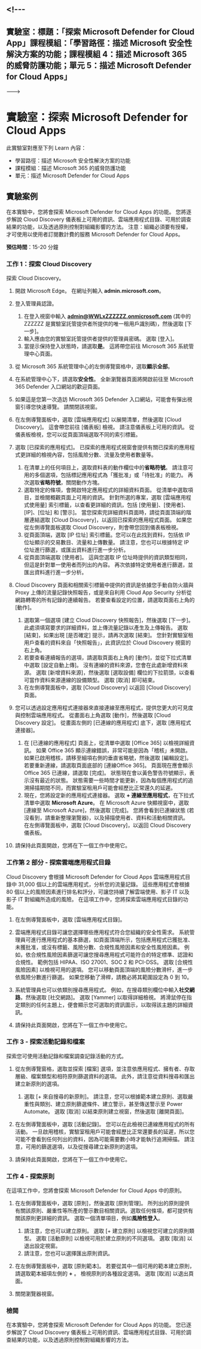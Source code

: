 <a name="---"></a><!---
---
實驗室：標題：「探索 Microsoft Defender for Cloud App」課程模組：「學習路徑：描述 Microsoft 安全性解決方案的功能；課程模組 4：描述 Microsoft 365 的威脅防護功能；單元 5：描述 Microsoft Defender for Cloud Apps」
---
--->

# <a name="lab-explore-microsoft-defender-for-cloud-apps"></a>實驗室：探索 Microsoft Defender for Cloud Apps

此實驗室對應至下列 Learn 內容：

- 學習路徑：描述 Microsoft 安全性解決方案的功能
- 課程模組：描述 Microsoft 365 的威脅防護功能
- 單元：描述 Microsoft Defender for Cloud Apps

## <a name="lab-scenario"></a>實驗案例

在本實驗中，您將會探索 Microsoft Defender for Cloud Apps 的功能。  您將逐步解說 Cloud Discovery 儀表板上可用的資訊、雲端應用程式目錄、可用於調查結果的功能，以及透過原則控制對組織影響的方法。 注意：組織必須要有授權，才可使用以使用者訂閱數計費的服務 Microsoft Defender for Cloud Apps。

**預估時間**：15-20 分鐘

### <a name="task-1---explore-cloud-discovery"></a>工作 1：探索 Cloud Discovery

探索 Cloud Discovery。

1. 開啟 Microsoft Edge。 在網址列輸入 **admin.microsoft.com**。

1. 登入管理員認證。
    1. 在登入視窗中輸入 **admin@WWLxZZZZZZ.onmicrosoft.com** (其中的 ZZZZZZ 是實驗室託管提供者所提供的唯一租用戶識別碼)，然後選取 [下一步]。
    1. 輸入應由您的實驗室託管提供者提供的管理員密碼。 選取 [登入]。
    1. 當提示保持登入狀態時，請選取**是**。 這將帶您前往 Microsoft 365 系統管理中心頁面。

1. 從 Microsoft 365 系統管理中心的左側導覽窗格中，選取**顯示全部**。

1. 在系統管理中心下，請選取**安全性**。  全新瀏覽器頁面將開啟前往至 Microsoft 365 Defender 入口網站的歡迎頁面。  

1. 如果這是您第一次造訪 Microsoft 365 Defender 入口網站，可能會有彈出視窗引導您快速導覽。  請關閉該視窗。

1. 在左側導覽面板中，選取 [雲端應用程式] 以展開清單，然後選取 [Cloud Discovery]。 這會帶您前往 [儀表板] 檢視。  請注意儀表板上可用的資訊。 從儀表板檢視，您可以從頁面頂端選取不同的索引標籤。  

1. 選取 [已探索的應用程式]。 已探索的應用程式視窗會提供有關已探索的應用程式更詳細的檢視內容，包括風險分數、流量及使用者數量等。
    1. 在清單上的任何項目上，選取資料表的動作欄位中的**省略符號**。  請注意可用的多個選項，包括標記應用程式為「獲批准」或「待批准」的能力。  再次選取**省略符號**，關閉動作方塊。
    1. 選取特定的條項，會開啟特定應用程式的詳細資料頁面。  從清單中選取項目，並檢閱概觀頁面上可用的資訊。  針對所選的專案，選取 [雲端應用程式使用量] 索引標籤，以查看更詳細的資訊，包括 [使用量]、[使用者]、[IP]、[位址] 和 [警示]。 當您探索完詳細資料頁面時，請從頁面頂端的階層連結選取 [Cloud Discovery]，以返回已探索的應用程式頁面。  如果您從左側導覽面板選取 Cloud Discovery，則會帶您回到儀表板檢視。
    1. 從頁面頂端，選取 [IP 位址] 索引標籤。您可以在此找到資料，包括依 IP 位址顯示的交易數目、流量和上傳數量。  請注意，您也可以根據特定 IP 位址進行篩選，或匯出資料進行進一步分析。
    1. 從頁面頂端選取 [使用者]。  這與您選取 IP 位址時提供的資訊類型相同，但這是針對單一使用者而列出的內容。  再次依據特定使用者進行篩選，並匯出資料進行進一步分析。

1. Cloud Discovery 頁面和相關索引標籤中提供的資訊是依據您手動自防火牆與 Proxy 上傳的流量記錄快照報告，或是來自利用 Cloud App Security 分析從網路轉寄的所有記錄的連續報告。  若要查看設定的位置，請選取頁面右上角的 [動作]。
    1. 選取第一個選項 [建立 Cloud Discovery 快照報告]，然後選取 [下一步]。 此處須填寫要求的詳細資料，並上傳流量記錄以產生及上傳報告。  選取 [結束]，如果出現 [是否確定] 提示，請再次選取 [結束]。  您針對實驗室租用戶查看的資料來自「快照報告」，此資訊位於 Cloud Discovery 視窗的右上角。
    1. 若要查看連續報告的選項，請選取頁面右上角的 [動作]，並從下拉式清單中選取 [設定自動上傳]。  沒有連線的資料來源，您會在此處新增資料來源。 選取 [新增資料來源]，然後選取 [選取設備] 欄位的下拉箭頭，以查看可當作資料來源連線的設備類型。  選取 [取消] 即可結束。 
    1. 在左側導覽面板中，選取 [Cloud Discovery] 以返回 [Cloud Discovery] 頁面。

1. 您可以透過設定應用程式連接器來直接連線至應用程式，提供您更大的可見度與控制雲端應用程式。 從畫面右上角選取 [動作]，然後選取 [Cloud Discovery 設定]。  從畫面左側的 [已連線的應用程式] 底下，選取 [應用程式連接器]。  

    1. 在 [已連線的應用程式] 頁面上，從清單中選取 [Office 365] 以檢視詳細資訊。 如果 Office 365 顯示連線錯誤，非常可能是因為「稽核」未開啟。  如果已啟用稽核，請移至細項右側的垂直省略號，然後選取 [編輯設定]。  若要重新連線，請選取頁面底部的 [連線Office 365]。 頁面現在應會顯示 Office 365 已連線，請選取 [完成]。  狀態現在會以黃色警告符號顯示，表示沒有最近的狀態。  狀態需要一些時間才能更新，因為每個應用程式的追溯掃描期間不同，而實驗室租用戶可能會經歷比正常還久的延遲。
    1. 現在，您將設定新的應用程式連接器。  選取 **+ 連線至應用程式**，在下拉式清單中選取 **Microsoft Azure**。  在 Microsoft Azure 快顯視窗中，選取 [連線至 Microsoft Azure]，然後選取 [完成]。  您將會看到已連線狀態 (若沒看到，請重新整理瀏覽器)，以及掃描使用者、資料和活動相關資訊。  在左側導覽面板中，選取 [Cloud Discovery]，以返回 Cloud Discovery 儀表板。

1. 請保持此頁面開啟，您將在下一個工作中使用它。

### <a name="task-part-2---explore-the-cloud-app-catalog"></a>工作第 2 部分 - 探索雲端應用程式目錄

Cloud Discovery 會根據 Microsoft Defender for Cloud Apps 雲端應用程式目錄中 31,000 個以上的雲端應用程式，分析您的流量記錄。 這些應用程式會根據 80 個以上的風險因素進行排名和評分，可讓您持續了解雲端使用、影子 IT 以及影子 IT 對組織所造成的風險。  在這項工作中，您將探索雲端應用程式目錄的功能。

1. 在左側導覽面板中，選取 [雲端應用程式目錄]。

1. 雲端應用程式目錄可讓您選擇哪些應用程式符合您組織的安全性需求。 系統管理員可進行應用程式的基本篩選，如頁面頂端所示，包括應用程式已獲批准、未獲批准，或沒有標籤、風險分數、合規性風險因素和安全性風險因素。  例如，依合規性風險因素篩選可讓您搜尋應用程式可能符合的特定標準、認證和合規性。 範例包括 HIPAA、ISO 27001、SOC 2 和 PCI-DSS。 選取 [合規性風險因素] 以檢視可用的選項。  您可以移動頁面頂端的風險分數滑杆，進一步依風險分數進行篩選。 如果您移動了滑桿，請務必將其範圍設定為 0 到 10。

1. 系統管理員也可以依類別搜尋應用程式。  例如，在搜尋類別欄位中輸入**社交網路**，然後選取 [社交網路]。  選取 [Yammer] 以取得詳細檢視。  將滑鼠停在指定類別的任何主題上，便會顯示您可選取的資訊圖示，以取得該主題的詳細資訊。

1. 請保持此頁面開啟，您將在下一個工作中使用它。

### <a name="task-3---explore-the-activity-log-and-files"></a>工作 3 - 探索活動記錄和檔案

探索您可使用活動記錄和檔案調查記錄活動的方式。

1. 從左側導覽窗格，選取並探索 [檔案] 選項，並注意依應用程式、擁有者、存取層級、檔案類型和相符原則篩選資料的選項。 此外，請注意從資料搜尋和匯出建立新原則的選項。
    1. 選取 [+ 來自搜尋的新原則]。  請注意，您可以根據範本建立原則、選取嚴重性與類別、建立原則篩選條件、建立警示，甚至傳送警示至 Power Automate。  選取 [取消] 以結束原則建立視窗，然後選取 [離開頁面]。

1. 在左側導覽面板中，選取 [活動記錄]。 您可以在此檢視已連線應用程式的所有活動。 一旦啟用稽核，實驗室租用戶可能會經歷比正常還要長的延遲，所以您可能不會看到任何列出的資料，因為可能需要數小時才能執行追溯掃描。 請注意，可用的篩選選項，以及從搜尋建立新原則的選項。

1. 請保持此頁面開啟，您將在下一個工作中使用它。

### <a name="task-4---explore-policies"></a>工作 4 - 探索原則

在這項工作中，您將會探索 Microsoft Defender for Cloud Apps 中的原則。

1. 在左側導覽面板中，選取 [原則]，然後選取 [原則管理]。  所列出的原則提供有關該原則、嚴重性等所產的警示數目相關資訊。選取任何條項，都可提供有關該原則更詳細的資訊。 選取一個清單項目，例如**風險性登入**。

    1. 請注意，您也可以建立原則。 選取 [+ 建立原則] 以檢視您可建立的原則類型。  選取 [活動原則] 以檢視可用於建立原則的不同選項。  選取 [取消] 以退出設定視窗。
    1. 請注意，您也可以選擇匯出原則資訊。

1. 在左側導覽面板中，選取 [原則範本]。 若要從其中一個可用的範本建立原則，請選取範本細項左側的 **+** 。  檢視原則的各種設定選項。  選取 [取消] 以退出頁面。

1. 關閉瀏覽器視窗。

### <a name="review"></a>檢閱

在本實驗中，您將會探索 Microsoft Defender for Cloud Apps 的功能。  您已逐步解說了 Cloud Discovery 儀表板上可用的資訊、雲端應用程式目錄、可用於調查結果的功能，以及透過原則控制對組織影響的方法。
